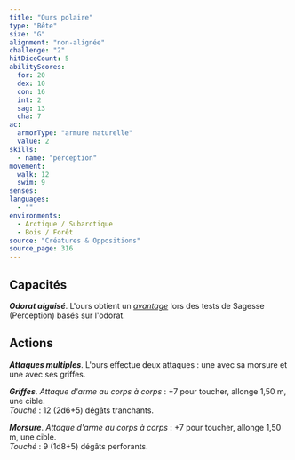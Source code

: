 ```yaml
---
title: "Ours polaire"
type: "Bête"
size: "G"
alignment: "non-alignée"
challenge: "2"
hitDiceCount: 5
abilityScores:
  for: 20
  dex: 10
  con: 16
  int: 2
  sag: 13
  cha: 7
ac: 
  armorType: "armure naturelle"
  value: 2
skills: 
  - name: "perception"
movement: 
  walk: 12
  swim: 9
senses: 
languages: 
  - ""
environments:
  - Arctique / Subarctique
  - Bois / Forêt
source: "Créatures & Oppositions"
source_page: 316
---
```

## Capacités
_**Odorat aiguisé**_. L'ours obtient un [_avantage_](/utiliser-les-caracteristiques/#avantage-et-desavantage) lors des tests de Sagesse (Perception) basés sur l'odorat.

## Actions
_**Attaques multiples**_. L'ours effectue deux attaques : une avec sa morsure et une avec ses griffes.

_**Griffes**_. _Attaque d'arme au corps à corps_ : +7 pour toucher, allonge 1,50 m, une cible.  
_Touché_ : 12 (2d6+5) dégâts tranchants.

_**Morsure**_. _Attaque d'arme au corps à corps_ : +7 pour toucher, allonge 1,50 m, une cible.  
_Touché_ : 9 (1d8+5) dégâts perforants.
